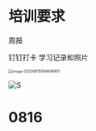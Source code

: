 # 培训要求

周报

钉钉打卡 学习记录和照片

<img src="C:\Users\13392\AppData\Roaming\Typora\typora-user-images\image-20230815094848851.png" alt="image-20230815094848851" style="zoom: 50%;" />

![S](C:\Users\13392\AppData\Roaming\Typora\typora-user-images\image-20230815111138379.png)



# 0816

